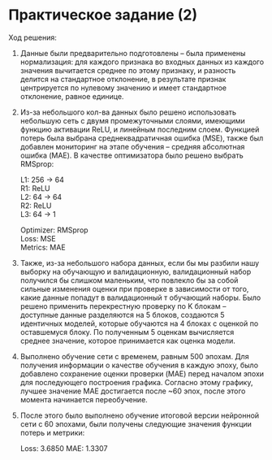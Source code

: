 # Практическое задание (2)

Ход решения:

1.	Данные были предварительно подготовлены – была применены нормализация: для каждого признака во входных данных из каждого значения вычитается среднее по этому признаку, и разность делится на стандартное отклонение, в результате признак центрируется по нулевому значению и имеет стандартное отклонение, равное единице.

2.	Из-за небольшого кол-ва данных было решено использовать небольшую сеть с двумя промежуточными слоями, имеющими функцию активации ReLU, и линейным последним слоем. Функцией потерь была выбрана среднеквадратичная ошибка (MSE), также был добавлен мониторинг на этапе обучения – средняя абсолютная ошибка (MAE). В качестве оптимизатора было решено выбрать RMSprop:

    L1: 256 -> 64   
    R1: ReLU    
    L2: 64 -> 64    
    R2: ReLU    
    L3: 64 -> 1

    Optimizer: RMSprop  
    Loss: MSE   
    Metrics: MAE  

3.	Также, из-за небольшого набора данных, если бы мы разбили нашу выборку на обучающую и валидационную, валидационный набор получился бы слишком маленьким, что повлекло бы за собой сильные изменения оценки при проверке в зависимости от того, какие данные попадут в валидационный т обучающий наборы. Было решено применить перекрестную проверку по K блокам – доступные данные разделяются на 5 блоков, создаются 5 идентичных моделей, которые обучаются на 4 блоках с оценкой по оставшемуся блоку. По полученным 5 оценкам вычисляется среднее значение, которое принимается как оценка модели.

4.	Выполнено обучение сети с временем, равным 500 эпохам. Для получения информации о качестве обучения в каждую эпоху, было добавлено сохранение оценки проверки (MAE) перед началом эпохи для последующего построения графика. Согласно этому графику, лучшее значение MAE достигается после ~60 эпох, после этого момента начинается переобучение.

5.	После этого было выполнено обучение итоговой версии нейронной сети с 60 эпохами, были получены следующие значения функции потерь и метрики:

    Loss: 3.6850
    MAE: 1.3307

